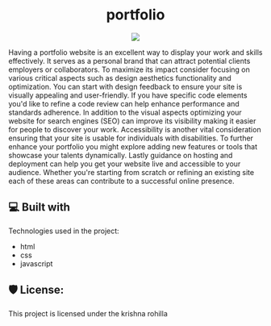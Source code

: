 <h1 align="center" id="title">portfolio</h1>

<p align="center"><img src="https://socialify.git.ci/krishh-9085/Portfolio-Profile/image?language=1&name=1&owner=1&pattern=Floating%20Cogs&stargazers=1&theme=Light"></p>

<p id="description">Having a portfolio website is an excellent way to display your work and skills effectively. It serves as a personal brand that can attract potential clients employers or collaborators. To maximize its impact consider focusing on various critical aspects such as design aesthetics functionality and optimization. You can start with design feedback to ensure your site is visually appealing and user-friendly. If you have specific code elements you'd like to refine a code review can help enhance performance and standards adherence. In addition to the visual aspects optimizing your website for search engines (SEO) can improve its visibility making it easier for people to discover your work. Accessibility is another vital consideration ensuring that your site is usable for individuals with disabilities. To further enhance your portfolio you might explore adding new features or tools that showcase your talents dynamically. Lastly guidance on hosting and deployment can help you get your website live and accessible to your audience. Whether you're starting from scratch or refining an existing site each of these areas can contribute to a successful online presence.</p>

  
  
<h2>💻 Built with</h2>

Technologies used in the project:

*   html
*   css
*   javascript

<h2>🛡️ License:</h2>

This project is licensed under the krishna rohilla
